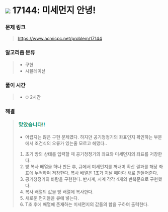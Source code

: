 # <img src="https://static.solved.ac/tier_small/11.svg" width=30> 17144: 미세먼지 안녕!

### 문제 링크
> https://www.acmicpc.net/problem/17144

### 알고리즘 분류
>- 구현
>- 시뮬레이션

### 풀이 시간
>- ⏱ 2시간

### 해결
> ![good](../../../Img/good.png)
>- 어렵지는 않은 구현 문제였다. 하지만 공기청정기의 좌표인지 확인하는 부분에서 조건식의 오류가 있는줄 모르고 헤맸다..
>1. 초기 방의 상태를 입력할 때 공기청정기의 좌표와 미세먼지의 좌표를 저장한다.
>2. 방 복사 배열을 하나 만든 후, 큐에서 미세먼지를 꺼내며 확산 결과를 해당 좌표에 누적하며 저장한다. 복사 배열은 1초가 지날 때마다 새로 만들어준다.
>3. 공기청정기의 바람을 구현한다. 반시계, 시계 각각 4개의 반복문으로 구현했다.
>4. 복사 배열의 값을 방 배열에 복사한다. 
>5. 새로운 먼지들을 큐에 넣는다.
>6. T초 후에 배열에 존재하는 미세먼지의 값들의 합을 구하여 출력한다.
